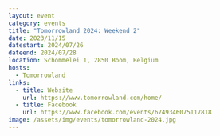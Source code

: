 ```yaml
---
layout: event
category: events
title: "Tomorrowland 2024: Weekend 2"
date: 2023/11/15
datestart: 2024/07/26
dateend: 2024/07/28
location: Schommelei 1, 2850 Boom, Belgium
hosts:
  - Tomorrowland
links:
  - title: Website
    url: https://www.tomorrowland.com/home/
  - title: Facebook
    url: https://www.facebook.com/events/6749346075117818
image: /assets/img/events/tomorrowland-2024.jpg
---
```

